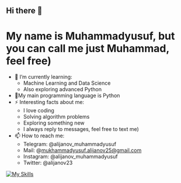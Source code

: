## Hi there 👋
# My name is Muhammadyusuf, but you can call me just Muhammad, feel free)
- 🌱 I’m currently learning:
  * Machine Learning and Data Science
  * Also exploring advanced Python
- 🤖My main programming language is Python
- ⚡ Interesting facts about me: 
   * I love coding
   * Solving algorithm problems 
   * Exploring something new
   * I always reply to messages, feel free to text me)
- 📫 How to reach me: 
  * Telegram: @alijanov_muhammadyusuf
  * Mail: @mukhammadyusuf.alijanov25@gmail.com
  * Instagram: @alijanov_muhammadyusuf 
  * Twitter: @alijanov23

[![My Skills](https://skillicons.dev/icons?i=aws,gcp,azure,react,vue,flutter&perline=3)](https://skillicons.dev)
